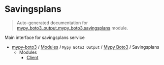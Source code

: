 # Savingsplans

> Auto-generated documentation for [mypy_boto3_output.mypy_boto3.savingsplans](https://github.com/vemel/mypy_boto3/blob/master/mypy_boto3_output/mypy_boto3/savingsplans/__init__.py) module.

Main interface for savingsplans service

- [mypy-boto3](../../../README.md#mypy_boto3) / [Modules](../../../MODULES.md#mypy-boto3-modules) / `Mypy Boto3 Output` / [Mypy Boto3](../index.md#mypy-boto3) / Savingsplans
    - Modules
        - [Client](client.md#client)
